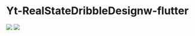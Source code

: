 # Yt-RealStateDribbleDesignw-flutter

[![](http://flutter-badge.zaynjarvis.com/version/{PackageName})](https://pub.dartlang.org/packages/{PackageName})
[![](http://flutter-badge.zaynjarvis.com/score/{PackageName})](https://pub.dartlang.org/packages/{PackageName})
